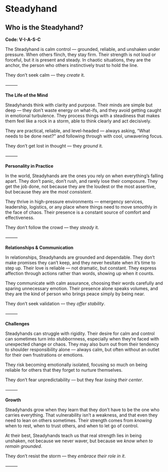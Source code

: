 # Steadyhand
## Who is the Steadyhand?
**Code: V-I-A-S-C**

The Steadyhand is calm control — grounded, reliable, and unshaken under pressure. When others flinch, they stay firm. Their strength is not loud or forceful, but it is present and steady. In chaotic situations, they are the anchor, the person who others instinctively trust to hold the line.

They don’t seek calm — they *create* it.

⸻

**The Life of the Mind**

Steadyhands think with clarity and purpose. Their minds are simple but deep — they don’t waste energy on what-ifs, and they avoid getting caught in emotional turbulence. They process things with a steadiness that makes them feel like a rock in a storm, able to think clearly and act decisively.

They are practical, reliable, and level-headed — always asking, “What needs to be done next?” and following through with cool, unwavering focus.

They don’t get lost in thought — they *ground* it.

⸻

**Personality in Practice**

In the world, Steadyhands are the ones you rely on when everything’s falling apart. They don’t panic, don’t rush, and rarely lose their composure. They get the job done, not because they are the loudest or the most assertive, but because they are the *most consistent*. 

They thrive in high-pressure environments — emergency services, leadership, logistics, or any place where things need to move smoothly in the face of chaos. Their presence is a constant source of comfort and effectiveness.

They don’t follow the crowd — they *steady* it.

⸻

**Relationships & Communication**

In relationships, Steadyhands are grounded and dependable. They don’t make promises they can’t keep, and they never hesitate when it’s time to step up. Their love is reliable — not dramatic, but constant. They express affection through actions rather than words, showing up when it counts.

They communicate with calm assurance, choosing their words carefully and sparing unnecessary emotion. Their presence alone speaks volumes, and they are the kind of person who brings peace simply by being near.

They don’t seek validation — they *offer stability*.

⸻

**Challenges**

Steadyhands can struggle with rigidity. Their desire for calm and control can sometimes turn into stubbornness, especially when they’re faced with unexpected change or chaos. They may also burn out from their tendency to shoulder responsibility alone — always calm, but often without an outlet for their own frustrations or emotions.

They risk becoming emotionally isolated, focusing so much on being reliable for others that they forget to nurture themselves.

They don’t fear unpredictability — but they fear *losing their center*.

⸻

**Growth**

Steadyhands grow when they learn that they don’t have to be the one who carries everything. That vulnerability isn’t a weakness, and that even they need to lean on others sometimes. Their strength comes from *knowing* when to rest, when to trust others, and when to let go of control.

At their best, Steadyhands teach us that real strength lies in being unshaken, not because we never waver, but because we *know when to remain grounded*.

They don’t resist the storm — they *embrace their role in it*.

⸻
